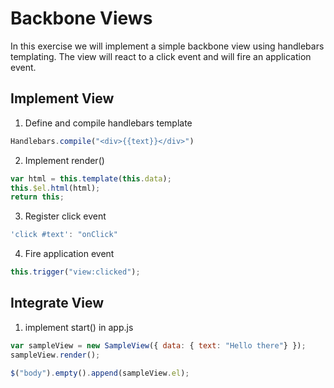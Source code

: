 Backbone Views
==============

In this exercise we will implement a simple backbone view using handlebars templating.
The view will react to a click event and will fire an application event.

Implement View
--------------

1. Define and compile handlebars template

```JavaScript
Handlebars.compile("<div>{{text}}</div>")
```

2. Implement render()

```JavaScript
var html = this.template(this.data);
this.$el.html(html);
return this;
```

3. Register click event

```JavaScript
'click #text': "onClick"
```

4. Fire application event

```JavaScript
this.trigger("view:clicked");
```

Integrate View
--------------

1. implement start() in app.js

```JavaScript
var sampleView = new SampleView({ data: { text: "Hello there"} });
sampleView.render();

$("body").empty().append(sampleView.el);
```